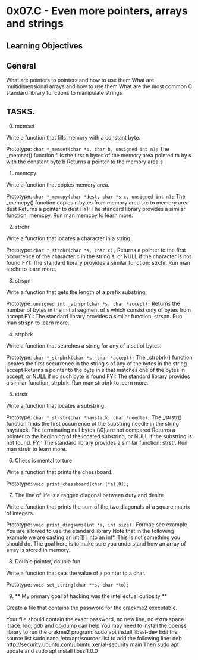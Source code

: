 # 0x07.C - Even more pointers, arrays and strings

## Learning Objectives

## General
What are pointers to pointers and how to use them
What are multidimensional arrays and how to use them
What are the most common C standard library functions to manipulate strings

## TASKS.

0. memset

Write a function that fills memory with a constant byte.

Prototype: `char *_memset(char *s, char b, unsigned int n);`
The _memset() function fills the first n bytes of the memory area pointed to by s with the constant byte b
Returns a pointer to the memory area s

1. memcpy

Write a function that copies memory area.

Prototype: `char *_memcpy(char *dest, char *src, unsigned int n);`
The _memcpy() function copies n bytes from memory area src to memory area dest
Returns a pointer to dest
FYI: The standard library provides a similar function: memcpy. Run man memcpy to learn more.

2. strchr

Write a function that locates a character in a string.

Prototype: `char *_strchr(char *s, char c);`
Returns a pointer to the first occurrence of the character c in the string s, or NULL if the character is not found
FYI: The standard library provides a similar function: strchr. Run man strchr to learn more.

3. strspn

Write a function that gets the length of a prefix substring.

Prototype: `unsigned int _strspn(char *s, char *accept);`
Returns the number of bytes in the initial segment of s which consist only of bytes from accept
FYI: The standard library provides a similar function: strspn. Run man strspn to learn more.

4. strpbrk

Write a function that searches a string for any of a set of bytes.

Prototype: `char *_strpbrk(char *s, char *accept);`
The _strpbrk() function locates the first occurrence in the string s of any of the bytes in the string accept
Returns a pointer to the byte in s that matches one of the bytes in accept, or NULL if no such byte is found
FYI: The standard library provides a similar function: strpbrk. Run man strpbrk to learn more.

5. strstr

Write a function that locates a substring.

Prototype: `char *_strstr(char *haystack, char *needle);`
The _strstr() function finds the first occurrence of the substring needle in the string haystack. The terminating null bytes (\0) are not compared
Returns a pointer to the beginning of the located substring, or NULL if the substring is not found.
FYI: The standard library provides a similar function: strstr. Run man strstr to learn more.


6. Chess is mental torture

Write a function that prints the chessboard.

Prototype: `void print_chessboard(char (*a)[8]);`

7. The line of life is a ragged diagonal between duty and desire

Write a function that prints the sum of the two diagonals of a square matrix of integers.

Prototype: `void print_diagsums(int *a, int size);`
Format: see example
You are allowed to use the standard library
Note that in the following example we are casting an int[][] into an int*. This is not something you should do. The goal here is to make sure you understand how an array of array is stored in memory.

8. Double pointer, double fun

Write a function that sets the value of a pointer to a char.

Prototype: `void set_string(char **s, char *to);`

9. ** My primary goal of hacking was the intellectual curiosity **

Create a file that contains the password for the crackme2 executable.

Your file should contain the exact password, no new line, no extra space
ltrace, ldd, gdb and objdump can help
You may need to install the openssl library to run the crakme2 program: sudo apt install libssl-dev
Edit the source list sudo nano /etc/apt/sources.list to add the following line: deb http://security.ubuntu.com/ubuntu xenial-security main Then sudo apt update and sudo apt install libssl1.0.0

